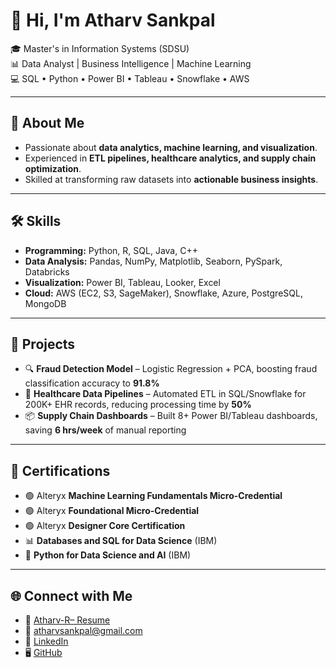 # 👋 Hi, I'm Atharv Sankpal  

🎓 Master's in Information Systems (SDSU)  
📊 Data Analyst | Business Intelligence | Machine Learning  
💻 SQL • Python • Power BI • Tableau • Snowflake • AWS  

---

## 🚀 About Me
- Passionate about **data analytics, machine learning, and visualization**.  
- Experienced in **ETL pipelines, healthcare analytics, and supply chain optimization**.  
- Skilled at transforming raw datasets into **actionable business insights**.  

---

## 🛠 Skills
- **Programming:** Python, R, SQL, Java, C++  
- **Data Analysis:** Pandas, NumPy, Matplotlib, Seaborn, PySpark, Databricks  
- **Visualization:** Power BI, Tableau, Looker, Excel  
- **Cloud:** AWS (EC2, S3, SageMaker), Snowflake, Azure, PostgreSQL, MongoDB  

---

## 📂 Projects
- 🔍 **Fraud Detection Model** – Logistic Regression + PCA, boosting fraud classification accuracy to **91.8%**  
- 🏥 **Healthcare Data Pipelines** – Automated ETL in SQL/Snowflake for 200K+ EHR records, reducing processing time by **50%**  
- 📦 **Supply Chain Dashboards** – Built 8+ Power BI/Tableau dashboards, saving **6 hrs/week** of manual reporting  

---

## 📜 Certifications
- 🟢 Alteryx **Machine Learning Fundamentals Micro-Credential**  
- 🟢 Alteryx **Foundational Micro-Credential**  
- 🟢 Alteryx **Designer Core Certification**  
- 📊 **Databases and SQL for Data Science** (IBM)  
- 🐍 **Python for Data Science and AI** (IBM)  

---

## 🌐 Connect with Me
- 📄 [Atharv-R– Resume](https://drive.google.com/file/d/1E4ybMrPH0w2zmi1hvKHQfVzZWKaXr1i1/view)
- 📧 [atharvsankpal@gmail.com](mailto:atharvsankpal@gmail.com)  
- 💼 [LinkedIn](https://www.linkedin.com/in/atharvsankpal/)  
- 🖥 [GitHub](https://github.com/atharvsankpal26?tab=repositories)  

